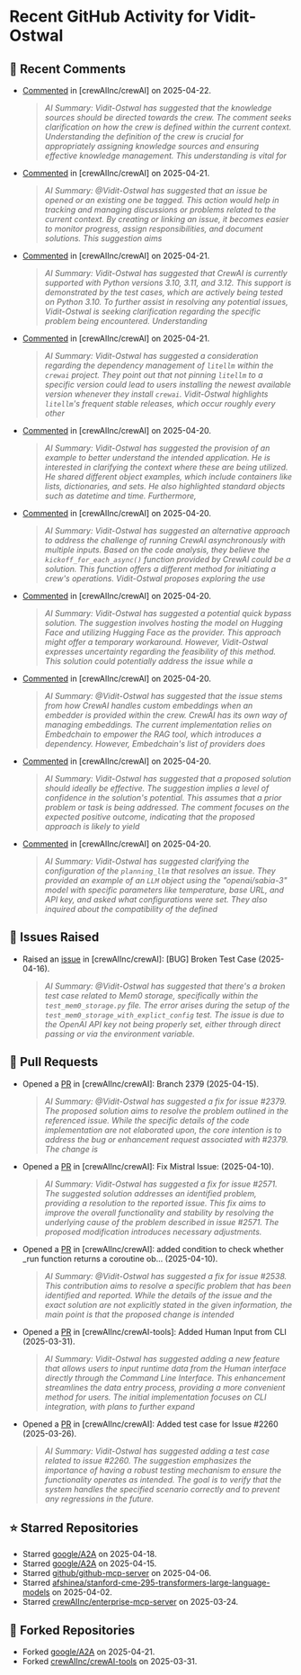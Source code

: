 # Recent GitHub Activity for Vidit-Ostwal

## 💬 Recent Comments
- [Commented](https://github.com/crewAIInc/crewAI/issues/2655#issuecomment-2821191178) in [crewAIInc/crewAI] on 2025-04-22.
  > *AI Summary: Vidit-Ostwal has suggested that the knowledge sources should be directed towards the crew. The comment seeks clarification on how the crew is defined within the current context. Understanding the definition of the crew is crucial for appropriately assigning knowledge sources and ensuring effective knowledge management. This understanding is vital for*
- [Commented](https://github.com/crewAIInc/crewAI/pull/2652#issuecomment-2818063996) in [crewAIInc/crewAI] on 2025-04-21.
  > *AI Summary: @Vidit-Ostwal has suggested that an issue be opened or an existing one be tagged. This action would help in tracking and managing discussions or problems related to the current context. By creating or linking an issue, it becomes easier to monitor progress, assign responsibilities, and document solutions. This suggestion aims*
- [Commented](https://github.com/crewAIInc/crewAI/pull/2652#issuecomment-2817812953) in [crewAIInc/crewAI] on 2025-04-21.
  > *AI Summary: Vidit-Ostwal has suggested that CrewAI is currently supported with Python versions 3.10, 3.11, and 3.12. This support is demonstrated by the test cases, which are actively being tested on Python 3.10. To further assist in resolving any potential issues, Vidit-Ostwal is seeking clarification regarding the specific problem being encountered. Understanding*
- [Commented](https://github.com/crewAIInc/crewAI/pull/2522#issuecomment-2817605942) in [crewAIInc/crewAI] on 2025-04-21.
  > *AI Summary: Vidit-Ostwal has suggested a consideration regarding the dependency management of `litellm` within the `crewai` project. They point out that not pinning `litellm` to a specific version could lead to users installing the newest available version whenever they install `crewai`. Vidit-Ostwal highlights `litellm`'s frequent stable releases, which occur roughly every other*
- [Commented](https://github.com/crewAIInc/crewAI/issues/2650#issuecomment-2817193005) in [crewAIInc/crewAI] on 2025-04-20.
  > *AI Summary: Vidit-Ostwal has suggested the provision of an example to better understand the intended application. He is interested in clarifying the context where these are being utilized. He shared different object examples, which include containers like lists, dictionaries, and sets. He also highlighted standard objects such as datetime and time. Furthermore,*
- [Commented](https://github.com/crewAIInc/crewAI/issues/2632#issuecomment-2817190941) in [crewAIInc/crewAI] on 2025-04-20.
  > *AI Summary: Vidit-Ostwal has suggested an alternative approach to address the challenge of running CrewAI asynchronously with multiple inputs. Based on the code analysis, they believe the `kickoff_for_each_async()` function provided by CrewAI could be a solution. This function offers a different method for initiating a crew's operations. Vidit-Ostwal proposes exploring the use*
- [Commented](https://github.com/crewAIInc/crewAI/issues/718#issuecomment-2817075569) in [crewAIInc/crewAI] on 2025-04-20.
  > *AI Summary: Vidit-Ostwal has suggested a potential quick bypass solution. The suggestion involves hosting the model on Hugging Face and utilizing Hugging Face as the provider. This approach might offer a temporary workaround. However, Vidit-Ostwal expresses uncertainty regarding the feasibility of this method. This solution could potentially address the issue while a*
- [Commented](https://github.com/crewAIInc/crewAI/issues/718#issuecomment-2817075062) in [crewAIInc/crewAI] on 2025-04-20.
  > *AI Summary: @Vidit-Ostwal has suggested that the issue stems from how CrewAI handles custom embeddings when an embedder is provided within the crew. CrewAI has its own way of managing embeddings. The current implementation relies on Embedchain to empower the RAG tool, which introduces a dependency. However, Embedchain's list of providers does*
- [Commented](https://github.com/crewAIInc/crewAI/issues/2642#issuecomment-2817037446) in [crewAIInc/crewAI] on 2025-04-20.
  > *AI Summary: Vidit-Ostwal has suggested that a proposed solution should ideally be effective. The suggestion implies a level of confidence in the solution's potential. This assumes that a prior problem or task is being addressed. The comment focuses on the expected positive outcome, indicating that the proposed approach is likely to yield*
- [Commented](https://github.com/crewAIInc/crewAI/issues/2647#issuecomment-2817035431) in [crewAIInc/crewAI] on 2025-04-20.
  > *AI Summary: Vidit-Ostwal has suggested clarifying the configuration of the `planning_llm` that resolves an issue. They provided an example of an `LLM` object using the "openai/sabia-3" model with specific parameters like temperature, base URL, and API key, and asked what configurations were set. They also inquired about the compatibility of the defined*

## 🐛 Issues Raised
- Raised an [issue](https://github.com/crewAIInc/crewAI/issues/2616) in [crewAIInc/crewAI]: [BUG] Broken Test Case (2025-04-16).
  > *AI Summary: @Vidit-Ostwal has suggested that there's a broken test case related to Mem0 storage, specifically within the `test_mem0_storage.py` file. The error arises during the setup of the `test_mem0_storage_with_explict_config` test. The issue is due to the OpenAI API key not being properly set, either through direct passing or via the environment variable.*

## 🚀 Pull Requests
- Opened a [PR](https://github.com/crewAIInc/crewAI/pull/2610) in [crewAIInc/crewAI]: Branch 2379 (2025-04-15).
  > *AI Summary: @Vidit-Ostwal has suggested a fix for issue #2379. The proposed solution aims to resolve the problem outlined in the referenced issue. While the specific details of the code implementation are not elaborated upon, the core intention is to address the bug or enhancement request associated with #2379. The change is*
- Opened a [PR](https://github.com/crewAIInc/crewAI/pull/2580) in [crewAIInc/crewAI]: Fix Mistral Issue: (2025-04-10).
  > *AI Summary: Vidit-Ostwal has suggested a fix for issue #2571. The suggested solution addresses an identified problem, providing a resolution to the reported issue. This fix aims to improve the overall functionality and stability by resolving the underlying cause of the problem described in issue #2571. The proposed modification introduces necessary adjustments.*
- Opened a [PR](https://github.com/crewAIInc/crewAI/pull/2570) in [crewAIInc/crewAI]: added condition to check whether _run function returns a coroutine ob… (2025-04-10).
  > *AI Summary: @Vidit-Ostwal has suggested a fix for issue #2538. This contribution aims to resolve a specific problem that has been identified and reported. While the details of the issue and the exact solution are not explicitly stated in the given information, the main point is that the proposed change is intended*
- Opened a [PR](https://github.com/crewAIInc/crewAI-tools/pull/251) in [crewAIInc/crewAI-tools]: Added Human Input from CLI (2025-03-31).
  > *AI Summary: Vidit-Ostwal has suggested adding a new feature that allows users to input runtime data from the Human interface directly through the Command Line Interface. This enhancement streamlines the data entry process, providing a more convenient method for users. The initial implementation focuses on CLI integration, with plans to further expand*
- Opened a [PR](https://github.com/crewAIInc/crewAI/pull/2484) in [crewAIInc/crewAI]: Added test case for Issue #2260 (2025-03-26).
  > *AI Summary: Vidit-Ostwal has suggested adding a test case related to issue #2260. The suggestion emphasizes the importance of having a robust testing mechanism to ensure the functionality operates as intended. The goal is to verify that the system handles the specified scenario correctly and to prevent any regressions in the future.*

## ⭐ Starred Repositories
- Starred [google/A2A](https://github.com/google/A2A) on 2025-04-18.
- Starred [google/A2A](https://github.com/google/A2A) on 2025-04-15.
- Starred [github/github-mcp-server](https://github.com/github/github-mcp-server) on 2025-04-06.
- Starred [afshinea/stanford-cme-295-transformers-large-language-models](https://github.com/afshinea/stanford-cme-295-transformers-large-language-models) on 2025-04-02.
- Starred [crewAIInc/enterprise-mcp-server](https://github.com/crewAIInc/enterprise-mcp-server) on 2025-03-24.

## 🍴 Forked Repositories
- Forked [google/A2A](https://github.com/Vidit-Ostwal/A2A) on 2025-04-21.
- Forked [crewAIInc/crewAI-tools](https://github.com/Vidit-Ostwal/crewAI-tools) on 2025-03-31.

